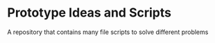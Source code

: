 # Prototype Ideas and Scripts
A repository that contains many file scripts to solve different problems
